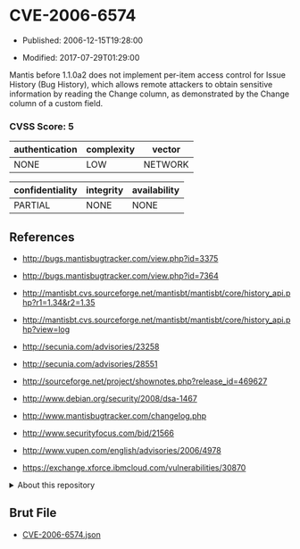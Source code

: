 # CVE-2006-6574

- Published: 2006-12-15T19:28:00

- Modified: 2017-07-29T01:29:00

Mantis before 1.1.0a2 does not implement per-item access control for Issue History (Bug History), which allows remote attackers to obtain sensitive information by reading the Change column, as demonstrated by the Change column of a custom field.

### CVSS Score: **5**

| authentication | complexity | vector |
| --- | --- | --- |
| NONE | LOW | NETWORK |

| confidentiality | integrity | availability |
| --- | --- | --- |
| PARTIAL | NONE | NONE |

## References

* http://bugs.mantisbugtracker.com/view.php?id=3375

* http://bugs.mantisbugtracker.com/view.php?id=7364

* http://mantisbt.cvs.sourceforge.net/mantisbt/mantisbt/core/history_api.php?r1=1.34&r2=1.35

* http://mantisbt.cvs.sourceforge.net/mantisbt/mantisbt/core/history_api.php?view=log

* http://secunia.com/advisories/23258

* http://secunia.com/advisories/28551

* http://sourceforge.net/project/shownotes.php?release_id=469627

* http://www.debian.org/security/2008/dsa-1467

* http://www.mantisbugtracker.com/changelog.php

* http://www.securityfocus.com/bid/21566

* http://www.vupen.com/english/advisories/2006/4978

* https://exchange.xforce.ibmcloud.com/vulnerabilities/30870

<details>
<summary>About this repository</summary> 

  This repository is part of the project [Live Hack CVE](https://github.com/Live-Hack-CVE). Main website can be found [www.live-hack.org](https://www.live-hack.org) 
  
  Made by [Sn0wAlice](https://github.com/Sn0wAlice) for the people that care about security and need to have a feed of the latest CVEs. Hope you enjoy it, don't forget to star the repo and follow me on [Twitter](https://twitter.com/Sn0wAlice) and [Github](https://github.com/Sn0wAlice). And that is my [personnal website](https://www.alice-snow.me/)

  - [Home Page](https://github.com/Live-Hack-CVE)
  - [Framework](https://github.com/Live-Hack-CVE/cve-framework)
  - [CVE database](https://github.com/Live-Hack-CVE/full_database)
  - [Changelog](https://github.com/Live-Hack-CVE/Changelog)
</details>

## Brut File

* [CVE-2006-6574.json](https://raw.githubusercontent.com/Live-Hack-CVE/full_database/main/cves/2006/CVE-2006-6574.json)

